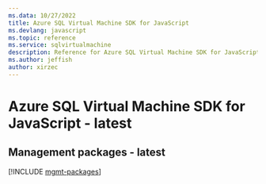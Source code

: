 ```yaml
---
ms.data: 10/27/2022
title: Azure SQL Virtual Machine SDK for JavaScript
ms.devlang: javascript
ms.topic: reference
ms.service: sqlvirtualmachine
description: Reference for Azure SQL Virtual Machine SDK for JavaScript
ms.author: jeffish
author: xirzec
---
```

# Azure SQL Virtual Machine SDK for JavaScript - latest

## Management packages - latest
[!INCLUDE [mgmt-packages](sql-virtual-machine-mgmt-index.md)]
